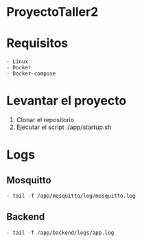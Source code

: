 # ProyectoTaller2

# Requisitos
    - Linux
    - Docker
    - Docker-compose
# Levantar el proyecto

1. Clonar el repositorio
2. Ejecutar el script ./app/startup.sh

# Logs
## Mosquitto
    - tail -f /app/mosquitto/log/mosquitto.log
## Backend
    - tail -f /app/backend/logs/app.log